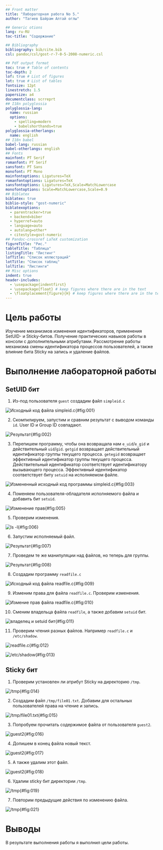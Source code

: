 ```yaml
---
## Front matter
title: "Лабораторная работа No 5."
author: "Тагиев Байрам Алтай оглы"

## Generic otions
lang: ru-RU
toc-title: "Содержание"

## Bibliography
bibliography: bib/cite.bib
csl: pandoc/csl/gost-r-7-0-5-2008-numeric.csl

## Pdf output format
toc: true # Table of contents
toc-depth: 2
lof: true # List of figures
lot: true # List of tables
fontsize: 12pt
linestretch: 1.5
papersize: a4
documentclass: scrreprt
## I18n polyglossia
polyglossia-lang:
  name: russian
  options:
	- spelling=modern
	- babelshorthands=true
polyglossia-otherlangs:
  name: english
## I18n babel
babel-lang: russian
babel-otherlangs: english
## Fonts
mainfont: PT Serif
romanfont: PT Serif
sansfont: PT Sans
monofont: PT Mono
mainfontoptions: Ligatures=TeX
romanfontoptions: Ligatures=TeX
sansfontoptions: Ligatures=TeX,Scale=MatchLowercase
monofontoptions: Scale=MatchLowercase,Scale=0.9
## Biblatex
biblatex: true
biblio-style: "gost-numeric"
biblatexoptions:
  - parentracker=true
  - backend=biber
  - hyperref=auto
  - language=auto
  - autolang=other*
  - citestyle=gost-numeric
## Pandoc-crossref LaTeX customization
figureTitle: "Рис."
tableTitle: "Таблица"
listingTitle: "Листинг"
lofTitle: "Список иллюстраций"
lotTitle: "Список таблиц"
lolTitle: "Листинги"
## Misc options
indent: true
header-includes:
  - \usepackage{indentfirst}
  - \usepackage{float} # keep figures where there are in the text
  - \floatplacement{figure}{H} # keep figures where there are in the text
---
```


# Цель работы

Изучение механизмов изменения идентификаторов, применения SetUID- и Sticky-битов. Получение практических навыков работы в консоли с дополнительными атрибутами. Рассмотрение работы механизма смены идентификатора процессов пользователей, а также влияние бита Sticky на запись и удаление файлов.

# Выполнение лабораторной работы

## SetUID бит

1. Из-под пользователя `guest` создадим файл `simpleid.c`

![Исходный код файла simpleid.c](./image/1.png){#fig:001} 

2. Скомпилируем, запустим и сравним результат с выводом команды `id`. User ID и Group ID совпадают.

![Результат](./image/2.png){#fig:002} 

3. Перепишем программу, чтобы она возвращала нам `e_uid`/`e_gid` и действительный `uid`/`gid`. `getgid` возвращает действительный идентификатор группы текущего процесса. `getegid` возвращает эффективный идентификатор группы текущего процесса. Действительный идентификатор соответствует идентификатору вызывающего процесса. Эффективный идентификатор соответствует биту `setuid` на исполняемом файле.   

![Измененный исходный код программы simpleid.c](./image/3.png){#fig:003} 

4. Поменяем пользователя-обладателя исполняемого файла и добавить бит `setuid`.

![Изменение прав](./image/5.png){#fig:005} 

5. Проверим изменения.

![ls -l](./image/6.png){#fig:006} 

6. Запустим исполняемый файл.

![Результат](./image/7.png){#fig:007} 

7. Проведем те же манипуляции над файлов, но теперь для группы.

![Результат](./image/8.png){#fig:008} 

8. Создадим программу `readfile.c`

![Исходный код файла readfile.c](./image/9.png){#fig:009} 

9. Изменим права для файла `readfile.c`. Проверим изменения.

![Измение прав файла readfile.c](./image/10.png){#fig:010} 

10. Сменим владельца файла `readfile`, а также добавим `setuid` бит.

![владелец и setuid бит](./image/11.png){#fig:011} 

11. Проверим чтения разных файлов. Например `readfile.c` и `/etc/shadow`.

![readfile.c](./image/12.png){#fig:012} 

![/etc/shadow](./image/13.png){#fig:013} 

## Sticky бит

1. Проверим установлен ли атрибут Sticky на директорию `/tmp`.

![/tmp](./image/14.png){#fig:014} 

2. Создадим файл `/tmp/file01.txt`. Добавим для остальных пользователей права на чтение и запись.

![/tmp/file01.txt](./image/15.png){#fig:015} 

3. Попробуем прочитать содержимое файла от пользователя `guest2`.

![guest2](./image/16.png){#fig:016} 

4. Допишем в конец файла новый текст.

![guest2](./image/17.png){#fig:017} 

5. А также удалим этот файл.

![guest2](./image/18.png){#fig:018} 

6. Удалим sticky бит директории `/tmp`.

![/tmp](./image/19.png){#fig:019} 

7. Повторим предыдущие действия по изменению файла.

![/tmp](./image/21.png){#fig:021} 

# Выводы

В результате выполнения работы я выполнил цели работы.
